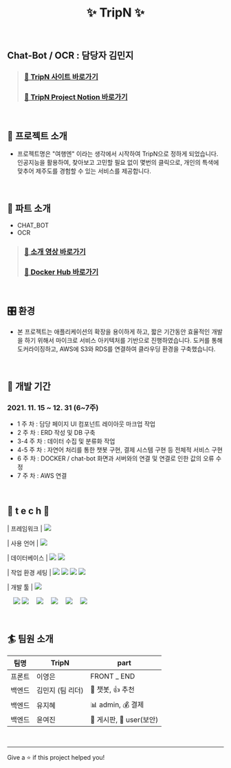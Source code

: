 <h1 align=center>
 ✨ TripN ✨
</h1>
<br/>

##   Chat-Bot / OCR : 담당자  김민지

> ### [🔗 TripN 사이트 바로가기](http://tripn.shop/)
> ### [🔗 TripN Project Notion 바로가기](http://www.notion.so/projectripn//)

<br />

## 🎨 프로젝트 소개

- 프로젝트명은 "여행엔" 이라는 생각에서 시작하여 TripN으로 정하게 되었습니다.
인공지능을 활용하여, 찾아보고 고민할 필요 없이 몇번의 클릭으로, 개인의 특색에 맞추어 제주도를 경험할 수 있는 서비스를 제공합니다.

  <br />

## ‍🎤 파트 소개
- CHAT_BOT
- OCR
> ### [🔗 소개 영상 바로가기](https://www.youtube.com/watch?v=fMFRu8OFgy8)
> ### [🔗 Docker Hub 바로가기](https://hub.docker.com/r/litecj702/tripn-jeju)
<br />

## 🎛️ 환경
- 본 프로젝트는 애플리케이션의 확장을 용이하게 하고, 짧은 기간동안 효율적인 개발을 하기 위해서 마이크로 서비스 아키텍처를 기반으로 진행하였습니다. 도커를 통해 도커라이징하고, AWS에 S3와 RDS를 연결하여 클라우딩 환경을 구축했습니다.

<br />

## 📅 개발 기간

### 2021. 11. 15 ~ 12. 31 (6~7주)
- 1 주 차 : 담당 페이지 UI 컴포넌트 레이아웃 마크업 작업
- 2 주 차 : ERD 작성 및 DB 구축
- 3-4 주 차 : 데이터 수집 및 분류화 작업
- 4-5 주 차 : 자연어 처리를 통한 챗봇 구현, 결제 시스템 구현 등 전체적 서비스 구현
- 6 주 차 : DOCKER / chat-bot 화면과 서버와의 연결 및 연결로 인한 값의 오류 수정
- 7 주 차 : AWS 연결

<br />


## 🌹 t e c h 🌹

| 프레임워크     | <img src="https://img.shields.io/badge/Django-092E20?style=flat-square&logo=Django&logoColor=orange"/>

| 사용 언어      | <img src="https://img.shields.io/badge/Python-3776AB?style=flat-square&logo=Python&logoColor=yellow"/> 

| 데이터베이스   | <img src="https://img.shields.io/badge/RDS-F7931E?style=flat-square&logo=amazon&logoColor=black"/> <img src="https://img.shields.io/badge/MariaDB-003545?style=flat-square&logo=MariaDB&logoColor=white"/>

| 작업 환경 세팅 | <img src="https://img.shields.io/badge/AWS-232F3E?style=flat-square&logo=amazon%20aws&logoColor=black"/> <img src="https://img.shields.io/badge/Docker-2496ED?style=flat-square&logo=Docker&logoColor=white"/> 
<img src="https://img.shields.io/badge/Anaconda-44A833?style=flat-square&logo=Anaconda&logoColor=white"/> <img src="https://img.shields.io/badge/CUDA-232F3E?style=flat-square&logo=nvidia&logoColor=white"/>

| 개발 툴        | <img src="https://img.shields.io/badge/PyCharm-000000?style=flat-square&logo=PyCharm&logoColor=yellow"/>

　<img src="https://img.shields.io/badge/TensorFlow-EE4C2C?style=flat-square&logo=TensorFlow&logoColor=black"/>
<img src="https://img.shields.io/badge/keras-F7931E?style=flat-square&logo=keras&logoColor=black"/>　
<img src="https://img.shields.io/badge/scikit%20learn-F7931E?style=flat-square&logo=scikitlearn&logoColor=black"/>
　<img src="https://img.shields.io/badge/numpy-013243?style=flat-square&logo=numpy&logoColor=black"/>
　<img src="https://img.shields.io/badge/pandas-150458?style=flat-square&logo=pandas&logoColor=white"/>
　<img src="https://img.shields.io/badge/openCV-43B02A?style=flat-square&logo=openCV&logoColor=black"/>

<br/>

## 🏄‍ 팀원 소개

| 팀명   |        TripN        |          part          |
| ------ | ------------------- | ------------------- |
| 프론트 | 이영은      |  FRONT _ END  |
| 백엔드 | 김민지 (팀 리더)      |  💬 챗봇, 👍 추천  |
| 백엔드 | 유지혜      |  📊 admin, 💰 결제  |
| 백엔드 | 윤여진      | 📜 게시판, 🔐 user(보안) |

<br/>

---

Give a ⭐️ if this project helped you!
<br />